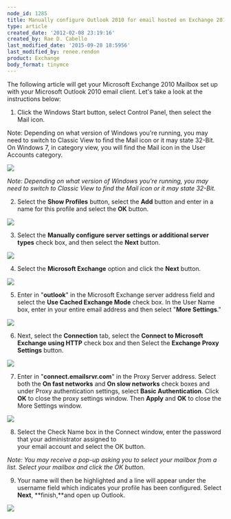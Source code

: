 ```yaml
---
node_id: 1285
title: Manually configure Outlook 2010 for email hosted on Exchange 2010
type: article
created_date: '2012-02-08 23:19:16'
created_by: Rae D. Cabello
last_modified_date: '2015-09-28 18:5956'
last_modified_by: renee.rendon
product: Exchange
body_format: tinymce
---
```


The following article will get your Microsoft Exchange 2010 Mailbox set
up with your Microsoft Outlook 2010 email client. Let's take a look at
the instructions below:

1. Click the Windows Start button, select Control Panel, then select
the Mail icon.

Note: Depending on what version of Windows you're running, you may need
to switch to Classic View to find the Mail icon or it may state 32-Bit. 
On Windows 7, in category view, you will find the Mail icon in the User
Accounts category.

![](http://c965993.r93.cf2.rackcdn.com/(E%26A)Outlook2010ExchangeTwo.png) 

*Note: Depending on what version of Windows you're running, you may need
to switch to Classic View to find the Mail icon or it may state
32-Bit.* 

2. Select the **Show Profiles** button, select the **Add** button and
enter in a name for this profile and select the **OK** button.

![](http://c965993.r93.cf2.rackcdn.com/(E%26A)Outlook2010Exchange4.png) 

3. Select the **Manually configure server settings or additional server
types** check box, and then select the **Next** button.

![](http://c965993.r93.cf2.rackcdn.com/(E%26A)Outlook2010Exchange50.png) 

4. Select the **Microsoft Exchange** option and click
the **Next** button.

![](http://c965993.r93.cf2.rackcdn.com/(E%26A)Outlook2010Exchange6.png)  

5. Enter in "**outlook**" in the Microsoft Exchange server address
field and select the **Use Cached Exchange Mode** check box. In the User
Name box, enter in your entire email address and then select "**More
Settings**."

![](http://c4413634.r34.cf2.rackcdn.com/(E%26A)Outlook2010WithExchange2010.png) 

6. Next, select the **Connection** tab, select the **Connect to
Microsoft Exchange** **using HTTP** check box and then Select
the **Exchange Proxy Settings** button.

![](http://c965993.r93.cf2.rackcdn.com/(E%26A)Outlook2010Exchange8.png) 

7. Enter in "**connect.emailsrvr.com**" in the Proxy Server address.
Select both the **On fast networks** and **On slow networks** check
boxes and under Proxy authentication settings, select **Basic
Authentication**.  Click **OK** to close the proxy settings window. Then
**Apply** and **OK** to close the More Settings window. 

![](http://c4413634.r34.cf2.rackcdn.com/(E%26A)Outlook2010WithExchange20102.png) 

8. Select the Check Name box in the Connect window, enter the password
that your administrator assigned to<br>
 your email account and select the OK button.

*Note: You may receive a pop-up asking you to select your mailbox from a
list. Select your mailbox and click the OK button.* 

9. Your name will then be highlighted and a line will appear under the
username field which indicates your profile has been configured. Select
**Next**, **finish,**and open up Outlook.

![](http://c4413634.r34.cf2.rackcdn.com/(E%26A)Outlook2010WithExchange20103.png)

